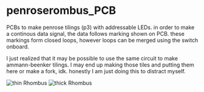 # penroserombus_PCB
PCBs to make penrose tilings (p3) with addressable LEDs. in order to make a continous data signal, the data follows marking shown on PCB. these markings form closed loops, however loops can be merged using the switch onboard.

I just realized that it may be possible to use the same circuit to make ammann-beenker tilings. I may end up making those tiles and putting them here or make a fork, idk. honestly I am just doing this to distract myself.

![thin Rhombus](https://github.com/toastedice/penroserombus_PCB/blob/main/Images/thin_rombus_3drender.jpg)
![thick Rhombus](https://github.com/toastedice/penroserombus_PCB/blob/main/Images/thick_rombus_3drender.jpg)

